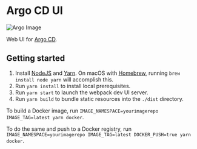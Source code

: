 # Argo CD UI

![Argo Image](https://github.com/argoproj/argo/blob/master/argo.png?raw=true)

Web UI for [Argo CD](https://github.com/argoproj/argo-cd).


## Getting started

  1. Install [NodeJS](https://nodejs.org/en/download/) and [Yarn](https://yarnpkg.com).  On macOS with [Homebrew](https://brew.sh/), running `brew install node yarn` will accomplish this.
  2. Run `yarn install` to install local prerequisites.
  3. Run `yarn start` to launch the webpack dev UI server.
  4. Run `yarn build` to bundle static resources into the `./dist` directory.

To build a Docker image, run `IMAGE_NAMESPACE=yourimagerepo IMAGE_TAG=latest yarn docker`.

To do the same and push to a Docker registry, run `IMAGE_NAMESPACE=yourimagerepo IMAGE_TAG=latest DOCKER_PUSH=true yarn docker`.
